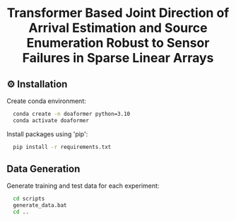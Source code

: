 <h1 align='center'>Transformer Based Joint Direction of Arrival Estimation and Source Enumeration Robust to Sensor Failures in Sparse Linear Arrays</h1>

## ⚙️ Installation
Create conda environment:

```bash
  conda create -n doaformer python=3.10
  conda activate doaformer
```

Install packages using 'pip':

```bash
  pip install -r requirements.txt
```

## Data Generation
Generate training and test data for each experiment:

```bash
  cd scripts
  generate_data.bat
  cd ..
```